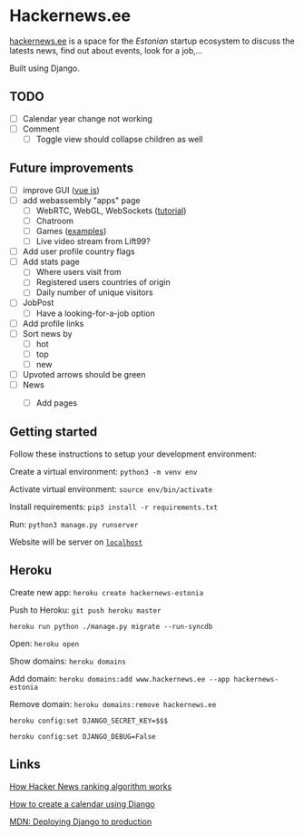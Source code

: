 # Hackernews.ee

[hackernews.ee](hackernews.ee) is a space for the _Estonian_ startup ecosystem to discuss the latests news, find out about events, look for a job,...

Built using Django.

## TODO

- [ ] Calendar year change not working
- [ ] Comment 
  - [ ] Toggle view should collapse children as well

## Future improvements

- [ ] improve GUI ([vue js](https://v2.vuejs.org/v2/examples/hackernews.html))
- [ ] add webassembly "apps" page
  - [ ] WebRTC, WebGL, WebSockets ([tutorial](https://rustwasm.github.io/wasm-bindgen/examples/websockets.html))
  - [ ] Chatroom
  - [ ] Games ([examples](https://madewithwebassembly.com/))
  - [ ] Live video stream from Lift99?
- [ ] Add user profile country flags
- [ ] Add stats page 
  - [ ] Where users visit from
  - [ ] Registered users countries of origin
  - [ ] Daily number of unique visitors
- [ ] JobPost
  - [ ] Have a looking-for-a-job option
- [ ] Add profile links
- [ ] Sort news by
  - [ ] hot
  - [ ] top
  - [ ] new
- [ ] Upvoted arrows should be green
- [ ] News
  - [ ] Add pages


## Getting started

Follow these instructions to setup your development environment:

Create a virtual environment: `python3 -m venv env`

Activate virtual environment: `source env/bin/activate`

Install requirements: `pip3 install -r requirements.txt`

Run: `python3 manage.py runserver`

Website will be server on [`localhost`](http://127.0.0.1:8000/)

## Heroku

Create new app: `heroku create hackernews-estonia`

Push to Heroku: `git push heroku master`

`heroku run python ./manage.py migrate --run-syncdb`

Open: `heroku open`

Show domains: `heroku domains`

Add domain: `heroku domains:add www.hackernews.ee --app hackernews-estonia`

Remove domain: `heroku domains:remove hackernews.ee `

`heroku config:set DJANGO_SECRET_KEY=$$$`

`heroku config:set DJANGO_DEBUG=False `

## Links

[How Hacker News ranking algorithm works](https://medium.com/hacking-and-gonzo/how-hacker-news-ranking-algorithm-works-1d9b0cf2c08d)

[How to create a calendar using Django](https://www.huiwenteo.com/normal/2018/07/24/django-calendar.html)

[MDN: Deploying Django to production](https://developer.mozilla.org/en-US/docs/Learn/Server-side/Django/Deployment)




